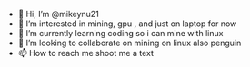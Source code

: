 - 👋 Hi, I’m @mikeynu21
- 👀 I’m interested in mining, gpu , and just on laptop for now
- 🌱 I’m currently learning coding so i can mine with linux
- 💞️ I’m looking to collaborate on mining on linux also penguin
- 📫 How to reach me shoot me a text

<!---
mikeynu21/mikeynu21 is a ✨ special ✨ repository because its `README.md` (this file) appears on your GitHub profile.
You can click the Preview link to take a look at your changes.
--->
